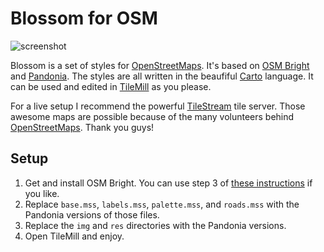 Blossom for OSM
==========

![screenshot](https://github.com/stekhn/blossom/blob/master/img/blossom-munich.png)

Blossom is a set of styles for [OpenStreetMaps][]. It's based on
[OSM Bright][] and [Pandonia][]. The styles are all written in the beaufiful [Carto][] language. It can be used and edited in [TileMill][] as you please.

For a live setup I recommend the powerful [TileStream][] tile server. Those awesome maps are possible because of the many volunteers behind [OpenStreetMaps][]. Thank you guys!

Setup
-----

1. Get and install OSM Bright. You can use step 3 of [these instructions](http://mapbox.com/tilemill/docs/guides/osm-bright-mac-quickstart/) if you like.
2. Replace `base.mss`, `labels.mss`, `palette.mss`, and `roads.mss` with the Pandonia versions of those files.
3. Replace the `img` and `res` directories with the Pandonia versions.
4. Open TileMill and enjoy.


[OSM Bright]: http://github.com/mapbox/osm-bright/
[Pandonia]: https://github.com/flickr/Pandonia
[Carto]: http://github.com/mapbox/carto/
[TileMill]: http://tilemill.com/
[TileStream]: https://github.com/mapbox/tilestream
[OpenStreetMaps]: http://www.openstreetmap.org/about